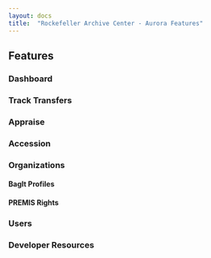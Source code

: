 ```yaml
---
layout: docs
title:  "Rockefeller Archive Center - Aurora Features"
---
```

## Features

### Dashboard

### Track Transfers

### Appraise

### Accession

### Organizations

#### BagIt Profiles

#### PREMIS Rights

### Users

### Developer Resources
